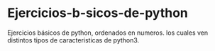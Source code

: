 # Ejercicios-b-sicos-de-python
Ejercicios básicos de python, ordenados en numeros. los cuales ven distintos tipos de caracteristicas de python3.
